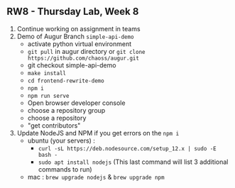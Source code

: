 ## RW8 - Thursday Lab, Week 8
1. Continue working on assignment in teams
2. Demo of Augur Branch `simple-api-demo`
    - activate python virtual environment
    - `git pull` in augur directory or `git clone https://github.com/chaoss/augur.git`
    - git checkout simple-api-demo
    - `make install`
    - `cd frontend-rewrite-demo`
    - `npm i`
    - `npm run serve`
    - Open browser developer console
    - choose a repository group
    - choose a repository
    - "get contributors"
3. Update NodeJS and NPM if you get errors on the `npm i`
    - ubuntu (your servers) : 
        - `curl -sL https://deb.nodesource.com/setup_12.x | sudo -E bash -`
        - `sudo apt install nodejs` (This last command will list 3 additional commands to run)
    - mac : `brew upgrade nodejs` & `brew upgrade npm`

